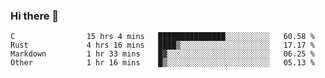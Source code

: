 ### Hi there 👋

<!--
**WShiBin/WShiBin** is a ✨ _special_ ✨ repository because its `README.md` (this file) appears on your GitHub profile.

Here are some ideas to get you started:

- 🔭 I’m currently working on ...
- 🌱 I’m currently learning ...
- 👯 I’m looking to collaborate on ...
- 🤔 I’m looking for help with ...
- 💬 Ask me about ...
- 📫 How to reach me: ...
- 😄 Pronouns: ...
- ⚡ Fun fact: ...
-->

<!--START_SECTION:waka-->

```text
C                15 hrs 4 mins   ███████████████░░░░░░░░░░   60.58 %
Rust             4 hrs 16 mins   ████▒░░░░░░░░░░░░░░░░░░░░   17.17 %
Markdown         1 hr 33 mins    █▓░░░░░░░░░░░░░░░░░░░░░░░   06.25 %
Other            1 hr 16 mins    █▒░░░░░░░░░░░░░░░░░░░░░░░   05.13 %
```

<!--END_SECTION:waka-->
